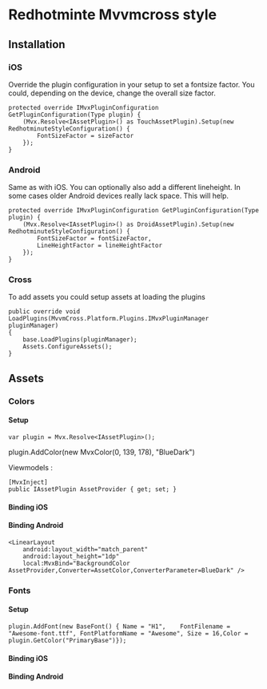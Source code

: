 # Redhotminte Mvvmcross style





## Installation

### iOS

Override the plugin configuration in your setup to set a fontsize factor. You could, depending on the device, change the overall size factor. 

	protected override IMvxPluginConfiguration 	GetPluginConfiguration(Type plugin) {
		(Mvx.Resolve<IAssetPlugin>() as TouchAssetPlugin).Setup(new RedhotminuteStyleConfiguration() {
			FontSizeFactor = sizeFactor
		});
	}

### Android

Same as with iOS. You can optionally also add a different lineheight. In some cases older Android devices really lack space. This will help.

	protected override IMvxPluginConfiguration GetPluginConfiguration(Type plugin) {
		(Mvx.Resolve<IAssetPlugin>() as DroidAssetPlugin).Setup(new RedhotminuteStyleConfiguration() {
			FontSizeFactor = fontSizeFactor,
			LineHeightFactor = lineHeightFactor
		});
	}
	
### Cross
To add assets you could setup assets at loading the plugins

	public override void LoadPlugins(MvvmCross.Platform.Plugins.IMvxPluginManager pluginManager)
	{
		base.LoadPlugins(pluginManager);
		Assets.ConfigureAssets();
	}

## Assets

### Colors

#### Setup
	var plugin = Mvx.Resolve<IAssetPlugin>();
plugin.AddColor(new MvxColor(0, 139, 178), "BlueDark")

Viewmodels :

	[MvxInject]
	public IAssetPlugin AssetProvider { get; set; }

#### Binding iOS

#### Binding Android

	<LinearLayout
    	android:layout_width="match_parent"
    	android:layout_height="1dp"
	    local:MvxBind="BackgroundColor AssetProvider,Converter=AssetColor,ConverterParameter=BlueDark" />

### Fonts

#### Setup

	plugin.AddFont(new BaseFont() { Name = "H1", 	FontFilename = "Awesome-font.ttf", FontPlatformName = "Awesome", Size = 16,Color = plugin.GetColor("PrimaryBase")});
	
#### Binding iOS

#### Binding Android


